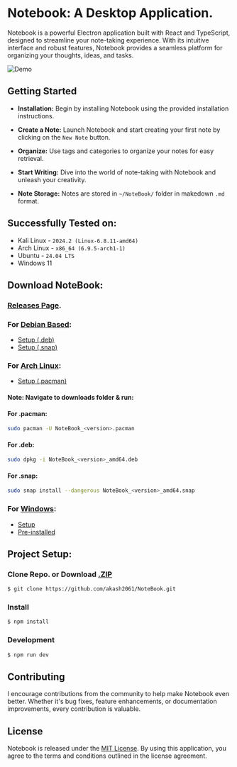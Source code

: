 # Notebook: A Desktop Application.

Notebook is a powerful Electron application built with React and TypeScript, designed to streamline your note-taking experience. With its intuitive interface and robust features, Notebook provides a seamless platform for organizing your thoughts, ideas, and tasks.

![Demo](.github-assets/Demo4.png)

## Getting Started

+ **Installation:** Begin by installing Notebook using the provided installation instructions.

+ **Create a Note:** Launch Notebook and start creating your first note by clicking on the `New Note` button.

+ **Organize:** Use tags and categories to organize your notes for easy retrieval.

+ **Start Writing:** Dive into the world of note-taking with Notebook and unleash your creativity.

+ **Note Storage:** Notes are stored in `~/NoteBook/` folder in makedown `.md` format.

## Successfully Tested on:
+ Kali Linux - `2024.2 (Linux-6.8.11-amd64)`
+ Arch Linux - `x86_64 (6.9.5-arch1-1)`
+ Ubuntu - `24.04 LTS`
+ Windows 11 

## Download NoteBook:

### [Releases Page](https://github.com/akash2061/NoteBook-app/releases).

### For [Debian Based](https://github.com/akash2061/NoteBook-app/releases/tag/v1.1.0): 
+ [Setup (.deb)](https://github.com/akash2061/NoteBook-app/releases/download/v1.1.0/NoteBook_1.1.0_amd64.deb) 
+ [Setup (.snap)](https://github.com/akash2061/NoteBook-app/releases/download/v1.1.0/NoteBook_1.1.0_amd64.snap) 
### For [Arch Linux](https://github.com/akash2061/NoteBook-app/releases/tag/v1.0.0-Linux): 
+ [Setup (.pacman)](https://github.com/akash2061/NoteBook-app/releases/download/v1.0.0-Linux/NoteBook-1.0.0.pacman) 
#### Note: Navigate to downloads folder & run:
#### For .pacman:
```bash
sudo pacman -U NoteBook_<version>.pacman 
```
#### For .deb:
```bash
sudo dpkg -i NoteBook_<version>_amd64.deb 
```
#### For .snap:
```bash
sudo snap install --dangerous NoteBook_<version>_amd64.snap
```
### For [Windows](https://github.com/akash2061/NoteBook-app/releases/tag/v1.0.0): 
+ [Setup](https://github.com/akash2061/NoteBook-app/releases/download/v1.0.0/notebook-1.0.0-setup.exe)
+ [Pre-installed]()

## Project Setup:

### Clone Repo. or Download [.ZIP](https://github.com/akash2061/NoteBook-app/archive/refs/heads/master.zip)

```bash
$ git clone https://github.com/akash2061/NoteBook.git
```
### Install
```bash
$ npm install
```

### Development

```bash
$ npm run dev
```


## Contributing

I encourage contributions from the community to help make Notebook even better. Whether it's bug fixes, feature enhancements, or documentation improvements, every contribution is valuable.

## License
Notebook is released under the [MIT License](LICENSE). By using this application, you agree to the terms and conditions outlined in the license agreement.
